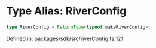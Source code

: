 # Type Alias: RiverConfig

```ts
type RiverConfig = ReturnType<typeof makeRiverConfig>;
```

Defined in: [packages/sdk/src/riverConfig.ts:121](https://github.com/towns-protocol/towns/blob/0db1fd0ac7258e8db8cedfb6183e8eade8284fa1/packages/sdk/src/riverConfig.ts#L121)

